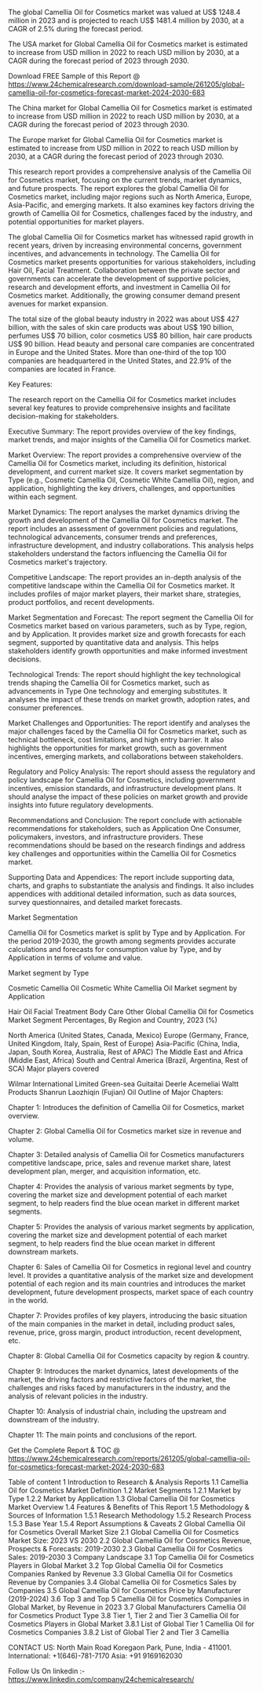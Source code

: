 The global Camellia Oil for Cosmetics market was valued at US$ 1248.4 million in 2023 and is projected to reach US$ 1481.4 million by 2030, at a CAGR of 2.5% during the forecast period.

The USA market for Global Camellia Oil for Cosmetics  market is estimated to increase from USD million in 2022 to reach USD million by 2030, at a CAGR during the forecast period of 2023 through 2030.

Download FREE Sample of this Report @ https://www.24chemicalresearch.com/download-sample/261205/global-camellia-oil-for-cosmetics-forecast-market-2024-2030-683

The China market for Global Camellia Oil for Cosmetics  market is estimated to increase from USD million in 2022 to reach USD million by 2030, at a CAGR during the forecast period of 2023 through 2030.

The Europe market for Global Camellia Oil for Cosmetics market is estimated to increase from USD million in 2022 to reach USD million by 2030, at a CAGR during the forecast period of 2023 through 2030.

This research report provides a comprehensive analysis of the Camellia Oil for Cosmetics market, focusing on the current trends, market dynamics, and future prospects. The report explores the global Camellia Oil for Cosmetics market, including major regions such as North America, Europe, Asia-Pacific, and emerging markets. It also examines key factors driving the growth of Camellia Oil for Cosmetics, challenges faced by the industry, and potential opportunities for market players.

The global Camellia Oil for Cosmetics market has witnessed rapid growth in recent years, driven by increasing environmental concerns, government incentives, and advancements in technology. The Camellia Oil for Cosmetics market presents opportunities for various stakeholders, including Hair Oil, Facial Treatment. Collaboration between the private sector and governments can accelerate the development of supportive policies, research and development efforts, and investment in Camellia Oil for Cosmetics market. Additionally, the growing consumer demand present avenues for market expansion.

The total size of the global beauty industry in 2022 was about US$ 427 billion, with the sales of skin care products was about US$ 190 billion, perfumes US$ 70 billion, color cosmetics US$ 80 billion, hair care products US$ 90 billion. Head beauty and personal care companies are concentrated in Europe and the United States. More than one-third of the top 100 companies are headquartered in the United States, and 22.9% of the companies are located in France.

Key Features:

The research report on the Camellia Oil for Cosmetics market includes several key features to provide comprehensive insights and facilitate decision-making for stakeholders.

Executive Summary: The report provides overview of the key findings, market trends, and major insights of the Camellia Oil for Cosmetics market.

Market Overview: The report provides a comprehensive overview of the Camellia Oil for Cosmetics market, including its definition, historical development, and current market size. It covers market segmentation by Type (e.g., Cosmetic Camellia Oil, Cosmetic White Camellia Oil), region, and application, highlighting the key drivers, challenges, and opportunities within each segment.

Market Dynamics: The report analyses the market dynamics driving the growth and development of the Camellia Oil for Cosmetics market. The report includes an assessment of government policies and regulations, technological advancements, consumer trends and preferences, infrastructure development, and industry collaborations. This analysis helps stakeholders understand the factors influencing the Camellia Oil for Cosmetics market's trajectory.

Competitive Landscape: The report provides an in-depth analysis of the competitive landscape within the Camellia Oil for Cosmetics market. It includes profiles of major market players, their market share, strategies, product portfolios, and recent developments.

Market Segmentation and Forecast: The report segment the Camellia Oil for Cosmetics market based on various parameters, such as by Type, region, and by Application. It provides market size and growth forecasts for each segment, supported by quantitative data and analysis. This helps stakeholders identify growth opportunities and make informed investment decisions.

Technological Trends: The report should highlight the key technological trends shaping the Camellia Oil for Cosmetics market, such as advancements in Type One technology and emerging substitutes. It analyses the impact of these trends on market growth, adoption rates, and consumer preferences.

Market Challenges and Opportunities: The report identify and analyses the major challenges faced by the Camellia Oil for Cosmetics market, such as technical bottleneck, cost limitations, and high entry barrier. It also highlights the opportunities for market growth, such as government incentives, emerging markets, and collaborations between stakeholders.

Regulatory and Policy Analysis: The report should assess the regulatory and policy landscape for Camellia Oil for Cosmetics, including government incentives, emission standards, and infrastructure development plans. It should analyse the impact of these policies on market growth and provide insights into future regulatory developments.

Recommendations and Conclusion: The report conclude with actionable recommendations for stakeholders, such as Application One Consumer, policymakers, investors, and infrastructure providers. These recommendations should be based on the research findings and address key challenges and opportunities within the Camellia Oil for Cosmetics market.

Supporting Data and Appendices: The report include supporting data, charts, and graphs to substantiate the analysis and findings. It also includes appendices with additional detailed information, such as data sources, survey questionnaires, and detailed market forecasts.

Market Segmentation

Camellia Oil for Cosmetics market is split by Type and by Application. For the period 2019-2030, the growth among segments provides accurate calculations and forecasts for consumption value by Type, and by Application in terms of volume and value.

Market segment by Type

Cosmetic Camellia Oil
Cosmetic White Camellia Oil
Market segment by Application

Hair Oil
Facial Treatment
Body Care
Other
Global Camellia Oil for Cosmetics Market Segment Percentages, By Region and Country, 2023 (%)

North America (United States, Canada, Mexico)
Europe (Germany, France, United Kingdom, Italy, Spain, Rest of Europe)
Asia-Pacific (China, India, Japan, South Korea, Australia, Rest of APAC)
The Middle East and Africa (Middle East, Africa)
South and Central America (Brazil, Argentina, Rest of SCA)
Major players covered

Wilmar International Limited
Green-sea
Guitaitai
Deerle
Acemeliai
Waltt Products
Shanrun
Laozhiqin (Fujian) Oil
Outline of Major Chapters:

Chapter 1: Introduces the definition of Camellia Oil for Cosmetics, market overview.

Chapter 2: Global Camellia Oil for Cosmetics market size in revenue and volume.

Chapter 3: Detailed analysis of Camellia Oil for Cosmetics manufacturers competitive landscape, price, sales and revenue market share, latest development plan, merger, and acquisition information, etc.

Chapter 4: Provides the analysis of various market segments by type, covering the market size and development potential of each market segment, to help readers find the blue ocean market in different market segments.

Chapter 5: Provides the analysis of various market segments by application, covering the market size and development potential of each market segment, to help readers find the blue ocean market in different downstream markets.

Chapter 6: Sales of Camellia Oil for Cosmetics in regional level and country level. It provides a quantitative analysis of the market size and development potential of each region and its main countries and introduces the market development, future development prospects, market space of each country in the world.

Chapter 7: Provides profiles of key players, introducing the basic situation of the main companies in the market in detail, including product sales, revenue, price, gross margin, product introduction, recent development, etc.

Chapter 8: Global Camellia Oil for Cosmetics capacity by region & country.

Chapter 9: Introduces the market dynamics, latest developments of the market, the driving factors and restrictive factors of the market, the challenges and risks faced by manufacturers in the industry, and the analysis of relevant policies in the industry.

Chapter 10: Analysis of industrial chain, including the upstream and downstream of the industry.

Chapter 11: The main points and conclusions of the report.

Get the Complete Report & TOC @ https://www.24chemicalresearch.com/reports/261205/global-camellia-oil-for-cosmetics-forecast-market-2024-2030-683

Table of content
1 Introduction to Research & Analysis Reports
1.1 Camellia Oil for Cosmetics Market Definition
1.2 Market Segments
1.2.1 Market by Type
1.2.2 Market by Application
1.3 Global Camellia Oil for Cosmetics Market Overview
1.4 Features & Benefits of This Report
1.5 Methodology & Sources of Information
1.5.1 Research Methodology
1.5.2 Research Process
1.5.3 Base Year
1.5.4 Report Assumptions & Caveats
2 Global Camellia Oil for Cosmetics Overall Market Size
2.1 Global Camellia Oil for Cosmetics Market Size: 2023 VS 2030
2.2 Global Camellia Oil for Cosmetics Revenue, Prospects & Forecasts: 2019-2030
2.3 Global Camellia Oil for Cosmetics Sales: 2019-2030
3 Company Landscape
3.1 Top Camellia Oil for Cosmetics Players in Global Market
3.2 Top Global Camellia Oil for Cosmetics Companies Ranked by Revenue
3.3 Global Camellia Oil for Cosmetics Revenue by Companies
3.4 Global Camellia Oil for Cosmetics Sales by Companies
3.5 Global Camellia Oil for Cosmetics Price by Manufacturer (2019-2024)
3.6 Top 3 and Top 5 Camellia Oil for Cosmetics Companies in Global Market, by Revenue in 2023
3.7 Global Manufacturers Camellia Oil for Cosmetics Product Type
3.8 Tier 1, Tier 2 and Tier 3 Camellia Oil for Cosmetics Players in Global Market
3.8.1 List of Global Tier 1 Camellia Oil for Cosmetics Companies
3.8.2 List of Global Tier 2 and Tier 3 Camellia

CONTACT US:
North Main Road Koregaon Park, Pune, India - 411001.
International: +1(646)-781-7170
Asia: +91 9169162030

Follow Us On linkedin :- https://www.linkedin.com/company/24chemicalresearch/
